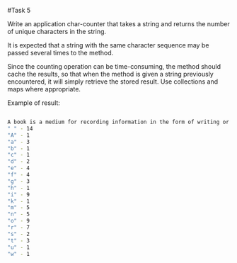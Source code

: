 #Task 5

Write an application char-counter that takes a string and returns the number of unique characters in the string.

It is expected that a string with the same character sequence may be passed several times to the method.

Since the counting operation can be time-consuming, the method should cache the results, so that when the method is given a string previously encountered, it will simply retrieve the stored result. Use collections and maps where appropriate.

Example of result:

```bash 

A book is a medium for recording information in the form of writing or images
" " - 14
"A" - 1
"a" - 3
"b" - 1
"c" - 1
"d" - 2
"e" - 4
"f" - 4
"g" - 3
"h" - 1
"i" - 9
"k" - 1
"m" - 5
"n" - 5
"o" - 9
"r" - 7
"s" - 2
"t" - 3
"u" - 1
"w" - 1
